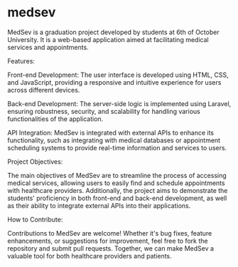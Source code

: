 # medsev

MedSev is a graduation project developed by students at 6th of October University. It is a web-based application aimed at facilitating medical services and appointments.

Features:

Front-end Development: The user interface is developed using HTML, CSS, and JavaScript, providing a responsive and intuitive experience for users across different devices.

Back-end Development: The server-side logic is implemented using Laravel, ensuring robustness, security, and scalability for handling various functionalities of the application.

API Integration: MedSev is integrated with external APIs to enhance its functionality, such as integrating with medical databases or appointment scheduling systems to provide real-time information and services to users.

Project Objectives:

The main objectives of MedSev are to streamline the process of accessing medical services, allowing users to easily find and schedule appointments with healthcare providers. Additionally, the project aims to demonstrate the students' proficiency in both front-end and back-end development, as well as their ability to integrate external APIs into their applications.

How to Contribute:

Contributions to MedSev are welcome! Whether it's bug fixes, feature enhancements, or suggestions for improvement, feel free to fork the repository and submit pull requests. Together, we can make MedSev a valuable tool for both healthcare providers and patients.
